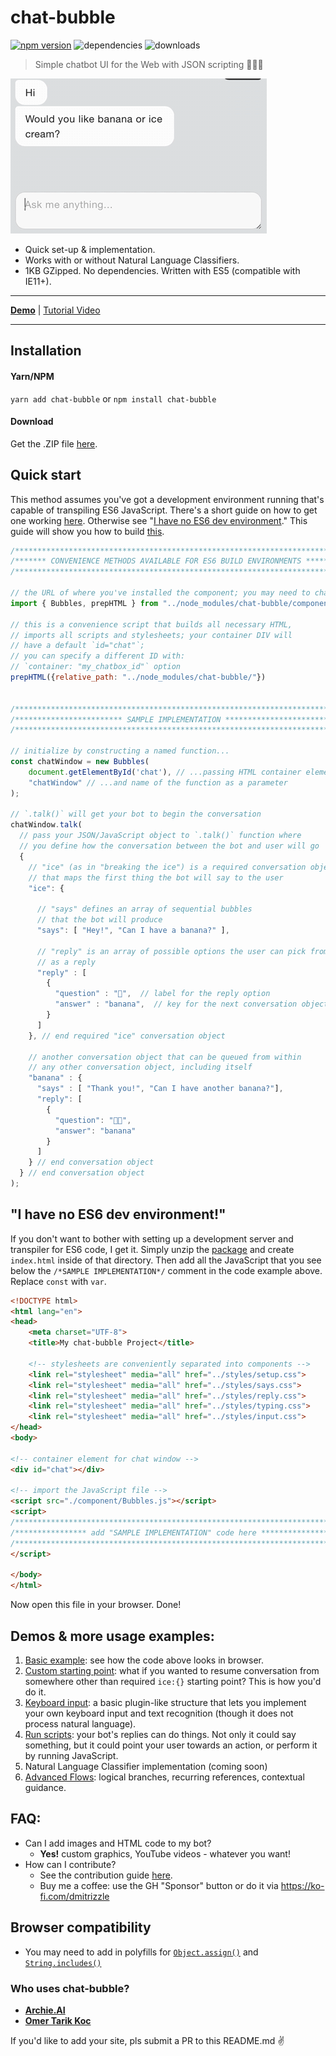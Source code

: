 # chat-bubble
[![npm version](https://badge.fury.io/js/chat-bubble.svg)](https://badge.fury.io/js/chat-bubble)
![dependencies](https://david-dm.org/dmitrizzle/chat-bubble.svg)
![downloads](https://img.shields.io/npm/dt/chat-bubble.svg)

> Simple chatbot UI for the Web with JSON scripting 👋🤖🤙

![Screenshot](screenshot.gif?raw=true)

- Quick set-up & implementation.
- Works with or without Natural Language Classifiers.
- 1KB GZipped. No dependencies. Written with ES5 (compatible with IE11+).

***

**[Demo](#demos--more-usage-examples)** | [Tutorial Video](https://www.youtube.com/watch?v=fkJ935a7VSk)

***

## Installation
#### Yarn/NPM
`yarn add chat-bubble` or `npm install chat-bubble`

#### Download
Get the .ZIP file [here](https://github.com/dmitrizzle/chat-bubble/archive/master.zip).

## Quick start
This method assumes you've got a development environment running that's capable of transpiling ES6 JavaScript. There's a short guide on how to get one working [here](ENV.md). Otherwise see "[I have no ES6 dev environment](https://github.com/dmitrizzle/chat-bubble/new/master#i-have-no-es6-dev-environment)." This guide will show you how to build [this](https://dmitrizzle.github.io/chat-bubble/examples/1-basics.html).

```javascript
/************************************************************************/
/******* CONVENIENCE METHODS AVAILABLE FOR ES6 BUILD ENVIRONMENTS *******/
/************************************************************************/

// the URL of where you've installed the component; you may need to change this:
import { Bubbles, prepHTML } from "../node_modules/chat-bubble/component/Bubbles.js"

// this is a convenience script that builds all necessary HTML,
// imports all scripts and stylesheets; your container DIV will
// have a default `id="chat"`;
// you can specify a different ID with:
// `container: "my_chatbox_id"` option
prepHTML({relative_path: "../node_modules/chat-bubble/"})


/************************************************************************/
/************************ SAMPLE IMPLEMENTATION *************************/
/************************************************************************/

// initialize by constructing a named function...
const chatWindow = new Bubbles(
    document.getElementById('chat'), // ...passing HTML container element...
    "chatWindow" // ...and name of the function as a parameter
);

// `.talk()` will get your bot to begin the conversation
chatWindow.talk(
  // pass your JSON/JavaScript object to `.talk()` function where
  // you define how the conversation between the bot and user will go
  {
    // "ice" (as in "breaking the ice") is a required conversation object
    // that maps the first thing the bot will say to the user
    "ice": {

      // "says" defines an array of sequential bubbles
      // that the bot will produce
      "says": [ "Hey!", "Can I have a banana?" ],

      // "reply" is an array of possible options the user can pick from
      // as a reply
      "reply" : [
        {
          "question" : "🍌",  // label for the reply option
          "answer" : "banana",  // key for the next conversation object
        }
      ]
    }, // end required "ice" conversation object

    // another conversation object that can be queued from within
    // any other conversation object, including itself
    "banana" : {
      "says" : [ "Thank you!", "Can I have another banana?"],
      "reply": [
        {
          "question": "🍌🍌",
          "answer": "banana"
        }
      ]
    } // end conversation object
  } // end conversation object
);
```

## "I have no ES6 dev environment!"
If you don't want to bother with setting up a development server and transpiler for ES6 code, I get it. Simply unzip the [package](https://github.com/dmitrizzle/chat-bubble/archive/master.zip) and create `index.html` inside of that directory. Then add all the JavaScript that you see below the `/*SAMPLE IMPLEMENTATION*/` comment in the code example above. Replace `const` with `var`.

```html
<!DOCTYPE html>
<html lang="en">
<head>
	<meta charset="UTF-8">
	<title>My chat-bubble Project</title>

	<!-- stylesheets are conveniently separated into components -->
	<link rel="stylesheet" media="all" href="../styles/setup.css">
	<link rel="stylesheet" media="all" href="../styles/says.css">
	<link rel="stylesheet" media="all" href="../styles/reply.css">
	<link rel="stylesheet" media="all" href="../styles/typing.css">
	<link rel="stylesheet" media="all" href="../styles/input.css">
</head>
<body>

<!-- container element for chat window -->
<div id="chat"></div>

<!-- import the JavaScript file -->
<script src="./component/Bubbles.js"></script>
<script>
/************************************************************************/
/**************** add "SAMPLE IMPLEMENTATION" code here *****************/
/************************************************************************/
</script>

</body>
</html>
```
Now open this file in your browser. Done!

## Demos & more usage examples:
1. [Basic example](https://dmitrizzle.github.io/chat-bubble/examples/1-basics.html): see how the code above looks in browser.
2. [Custom starting point](https://dmitrizzle.github.io/chat-bubble/examples/2-custom-starting-point.html): what if you wanted to resume conversation from somewhere other than required `ice:{}` starting point? This is how you'd do it.
3. [Keyboard input](https://dmitrizzle.github.io/chat-bubble/examples/3-keyboard-input.html): a basic plugin-like structure that lets you implement your own keyboard input and text recognition (though it does not process natural language).
4. [Run scripts](https://dmitrizzle.github.io/chat-bubble/examples/4-run-scripts.html): your bot's replies can do things. Not only it could say something, but it could point your user towards an action, or perform it by running JavaScript.
5. Natural Language Classifier implementation (coming soon)
6. [Advanced Flows](https://dmitrizzle.github.io/chat-bubble/examples/6-advanced-flows.html): logical branches, recurring references, contextual guidance.

## FAQ:
- Can I add images and HTML code to my bot?
  - **Yes!** custom graphics, YouTube videos - whatever you want!
- How can I contribute?
  - See the contribution guide [here](CONTRIBUTING.md).
  - Buy me a coffee: use the GH "Sponsor" button or do it via https://ko-fi.com/dmitrizzle

## Browser compatibility
- You may need to add in polyfills for [`Object.assign()`](https://developer.mozilla.org/en-US/docs/Web/JavaScript/Reference/Global_Objects/Object/assign) and [`String.includes()`](https://developer.mozilla.org/en-US/docs/Web/JavaScript/Reference/Global_Objects/String/includes)

### Who uses chat-bubble?
- **[Archie.AI](https://www.archie.ai)**
- **[Omer Tarik Koc](https://omertarikkoc.com)**

If you'd like to add your site, pls submit a PR to this README.md ✌️
